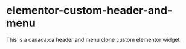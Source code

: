 # elementor-custom-header-and-menu
This is a canada.ca header and menu clone custom elementor widget
